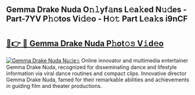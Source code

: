 ## Gemma Drake Nuda O𝚗𝚕yf𝚊ns L𝚎a𝚔ed N𝚞𝚍es - Part-7YV P𝚑𝚘tos Vi𝚍𝚎o - H𝚘𝚝 Part L𝚎a𝚔s i9nCF

# <h2><a href="http://kf1negv.oniu.top/?m=Gemma+Drake+Nuda">🔗👉 🔴 Gemma Drake Nuda P𝚑ot𝚘𝚜 V𝚒d𝚎o</a></h2>

[![Gemma Drake Nuda Nu𝚍e𝚜](https://i.imgur.com/0qMVB7G.gif)](http://kf1negv.oniu.top/?m=Gemma+Drake+Nuda)
Online innovator and multimedia entertainer Gemma Drake Nuda, recognized for disseminating dance and lifestyle information via viral dance routines and compact clips. Innovative director Gemma Drake Nuda, famed for their remarkable abilities and achievements in guiding film and theater productions.  
